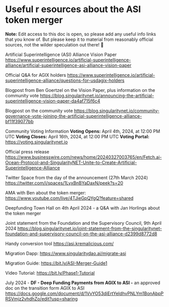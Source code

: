 # Useful r esources about the ASI token merger

**Note:** Edit access to this doc is open, so please add any useful info links that you know of. But please keep it to material from reasonably official sources, not the wilder speculation out there! 🙂





Artificial Superintelligence (ASI) Alliance Vision Paper https://www.superintelligence.io/artificial-superintelligence-alliance/artificial-superintelligence-asi-alliance-vision-paper

Official Q&A for AGIX holders https://www.superintelligence.io/artificial-superintelligence-alliance/questions-for-usdagix-holders

Blogpost from Ben Goertzel on the Vision Paper, plus information on the community vote https://blog.singularitynet.io/announcing-the-artificial-superintelligence-vision-paper-da4af715f6c4

Blogpost on the community vote https://blog.singularitynet.io/community-governance-vote-joining-the-artificial-superintelligence-alliance-bf11f39077bb

Community Voting Information **Voting Opens:** April 4th, 2024, at 12:00 PM UTC **Voting Closes:** April 16th, 2024, at 12:00 PM UTC **Voting Portal:**  https://voting.singularitynet.io



Official press release https://www.businesswire.com/news/home/20240327003765/en/Fetch.ai-Ocean-Protocol-and-SingularityNET-Unite-to-Create-Artificial-Superintelligence-Alliance

Twitter Space from the day of the announcement  (27th March 2024) https://twitter.com/i/spaces/1LyxBnBYaDaxN/peek?s=20

AMA with Ben about the token merger: https://www.youtube.com/live/4TJieGpQYgQ?feature=shared

Deepfunding Town Hall on 4th April 2024 - a Q&A with Jan Horlings about the token merger

Joint statement from the Foundation and the Supervisory Council, 9th April 2024 https://blog.singularitynet.io/joint-statement-from-the-singularitynet-foundation-and-supervisory-council-on-the-asi-alliance-d2399d8772d8

Handy conversion tool https://asi.kremalicious.com/

Migration Dapp:  https://www.singularitydao.ai/migrate-asi

Migration Guide:  https://bit.ly/ASI-Merger-Guide1

Video Tutorial:  https://bit.ly/Phase1-Tutorial



July 2024 - **DF - Deep Funding Payments from AGIX to ASI -** an approved doc on the transition form AGIX to ASI https://docs.google.com/document/d/1VvYO53diErtYeIdhvPNLYm1BonAbpPRSVmjz2vhdhZo/edit?usp=sharing



